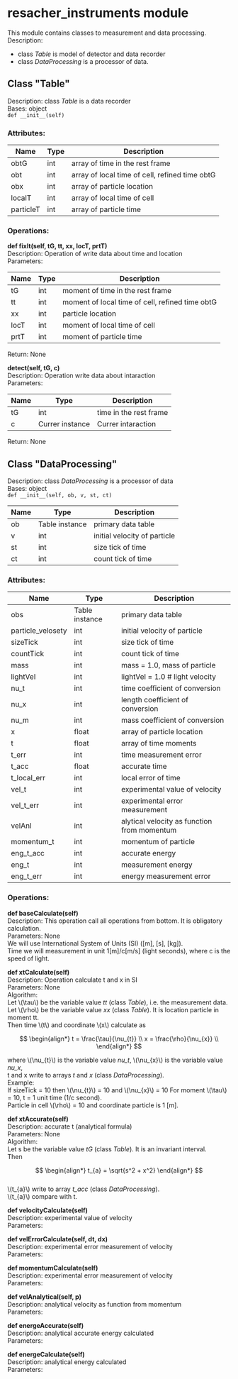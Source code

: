 # resacher_instruments module
This module contains classes to measurement and data processing.  
Description:
  - class *Table* is model of detector and data recorder
  - class *DataProcessing* is a processor of data.  
  
## Class "Table"
Description: class *Table* is a data recorder  
Bases: object    
`def __init__(self)`  

### Attributes: 

Name | Type | Description  
---- | ---- | ----------- 
obtG | int | array of time in the rest frame
obt | int | array of local time of cell, refined time obtG
obx | int | array of particle location
localT | int | array of local time of cell
particleT | int | array of particle time

### Operations:  
**def fixIt(self, tG, tt, xx, locT, prtT)**  
Description: Operation of write data about time and location  
Parameters:  

Name | Type | Description  
---- | ---- | ----------- 
tG | int | moment of time in the rest frame
tt | int | moment of local time of cell, refined time obtG
xx | int | particle location
locT | int | moment of local time of cell
prtT | int | moment of particle time

Return: None

**detect(self, tG, c)**  
Description: Operation write data about intaraction  
Parameters:

Name | Type | Description  
---- | ---- | ----------- 
tG | int | time in the rest frame
c | Currer instance| Currer intaraction

Return: None

## Class "DataProcessing"
Description: class *DataProcessing* is a processor of data  
Bases: object    
`def __init__(self, ob, v, st, ct)` 

Name | Type | Description  
---- | ---- | ----------- 
ob | Table instance | primary data table
v | int | initial velocity of particle
st | int | size tick of time
ct | int | count tick of time

### Attributes: 

Name | Type | Description  
---- | ---- | ----------- 
obs | Table instance | primary data table
particle_velosety | int | initial velocity of particle
sizeTick | int | size tick of time
countTick | int | count tick of time
mass | int | mass = 1.0, mass of particle
lightVel | int | lightVel = 1.0 # light velocity
nu_t | int | time coefficient of conversion
nu_x | int | length coefficient of conversion
nu_m | int | mass coefficient of conversion
x | float | array of particle location
t| float | array of time moments
t_err | int | time measurement error
t_acc | float | accurate time
t_local_err | int | local error of time
vel_t | int | experimental value of velocity
vel_t_err | int | experimental error measurement
velAnl | int | alytical velocity as function from momentum
momentum_t | int | momentum of particle
eng_t_acc | int | accurate energy
eng_t | int | measurement energy
eng_t_err | int | energy measurement error


### Operations: 
**def baseCalculate(self)**  
Description: This operation call all operations from bottom. It is obligatory calculation.   
Parameters: None  
We will use International System of Units (SI) ([m], [s], [kg]).   
Time we will measurement in unit 1[m]/c[m/s] (light seconds), where c is the speed of light.

**def xtCalculate(self)**  
Description: Operation calculate t and x in SI   
Parameters: None  
Algorithm:  
Let \\(\tau\\) be the variable value *tt* (class *Table*), i.e. the measurement data.  
Let \\(\rho\\) be the variable value *xx* (class *Table*). It is location particle in moment tt.  
Then time \\(t\\) and coordinate \\(x\\) calculate as  
  
$$
\begin{align*}
t = \frac{\tau}{\nu_{t}} \\
x = \frac{\rho}{\nu_{x}} \\
\end{align*}
$$  
  
where \\(\nu_{t}\\) is the variable value *nu_t*, \\(\nu_{x}\\) is the variable value *nu_x*,  
t and x write to arrays *t* and *x* (class *DataProcessing*).  
Example:  
If sizeTick = 10 then \\(\nu_{t}\\) = 10 and \\(\nu_{x}\\) = 10
For moment \\(\tau\\) = 10, t = 1 unit time (1/c second).  
Particle in cell \\(\rho\\) = 10 and coordinate particle is 1 [m].


**def xtAccurate(self)**  
Description: accurate t (analytical formula)  
Parameters: None  
Algorithm:  
Let s be the variable value *tG* (class *Table*). It is an invariant interval.  
Then 

$$
\begin{align*} 
t_{a} = \sqrt{s^2 + x^2}  
\end{align*}  
$$  
\\(t_{a}\\) write to array *t_acc* (class *DataProcessing*).  
\\(t_{a}\\) compare with t.  

**def velocityCalculate(self)**  
Description: experimental value of velocity  
Parameters: 

**def velErrorCalculate(self, dt, dx)**  
Description: experimental error measurement of velocity  
Parameters: 

**def momentumCalculate(self)**  
Description: experimental error measurement of velocity  
Parameters: 

**def velAnalytical(self, p)**  
Description: analytical velocity as function from momentum   
Parameters: 

**def energeAccurate(self)**  
Description: analytical accurate energy calculated   
Parameters: 

**def energeCalculate(self)**  
Description: analytical energy calculated   
Parameters: 


